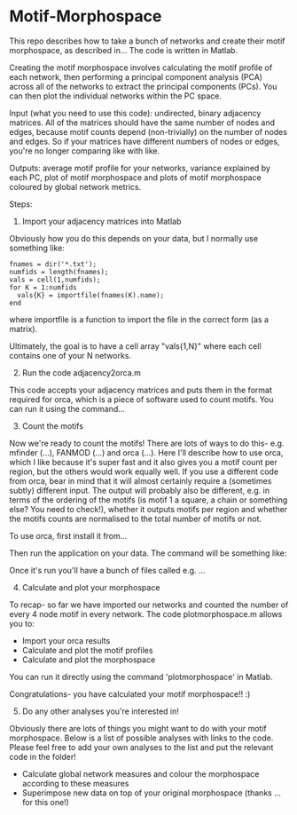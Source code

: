 # Motif-Morphospace
This repo describes how to take a bunch of networks and create their motif morphospace, as described in... The code is written in Matlab.

Creating the motif morphospace involves calculating the motif profile of each network, then performing a principal component analysis (PCA) across all of the networks to extract the principal components (PCs). You can then plot the individual networks within the PC space.

Input (what you need to use this code): undirected, binary adjacency matrices. All of the matrices should have the same number of nodes and edges, because motif counts depend (non-trivially) on the number of nodes and edges. So if your matrices have different numbers of nodes or edges, you're no longer comparing like with like.

Outputs: average motif profile for your networks, variance explained by each PC, plot of motif morphospace and plots of motif morphospace coloured by global network metrics.

Steps:

1. Import your adjacency matrices into Matlab

Obviously how you do this depends on your data, but I normally use something like:

    fnames = dir('*.txt');
    numfids = length(fnames);
    vals = cell(1,numfids);
    for K = 1:numfids
      vals{K} = importfile(fnames(K).name);
    end

where importfile is a function to import the file in the correct form (as a matrix).

Ultimately, the goal is to have a cell array "vals{1,N}" where each cell contains one of your N networks.

2. Run the code adjacency2orca.m

This code accepts your adjacency matrices and puts them in the format required for orca, which is a piece of software used to count motifs. You can run it using the command...

3. Count the motifs

Now we're ready to count the motifs! There are lots of ways to do this- e.g. mfinder (...), FANMOD (...) and orca (...). Here I'll describe how to use orca, which I like because it's super fast and it also gives you a motif count per region, but the others would work equally well. If you use a different code from orca, bear in mind that it will almost certainly require a (sometimes subtly) different input. The output will probably also be different, e.g. in terms of the ordering of the motifs (is motif 1 a square, a chain or something else? You need to check!), whether it outputs motifs per region and whether the motifs counts are normalised to the total number of motifs or not.

To use orca, first install it from...

Then run the application on your data. The command will be something like:


Once it's run you'll have a bunch of files called e.g. ...

4. Calculate and plot your morphospace

To recap- so far we have imported our networks and counted the number of every 4 node motif in every network. The code plotmorphospace.m allows you to:
  - Import your orca results
  - Calculate and plot the motif profiles
  - Calculate and plot the morphospace
  
You can run it directly using the command 'plotmorphospace' in Matlab.

Congratulations- you have calculated your motif morphospace!! :)

5. Do any other analyses you're interested in!

Obviously there are lots of things you might want to do with your motif morphospace. Below is a list of possible analyses with links to the code. Please feel free to add your own analyses to the list and put the relevant code in the folder!

  - Calculate global network measures and colour the morphospace according to these measures
  - Superimpose new data on top of your original morphospace (thanks ... for this one!)
